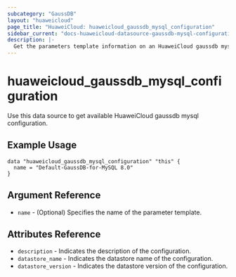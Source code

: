 ```yaml
---
subcategory: "GaussDB"
layout: "huaweicloud"
page_title: "HuaweiCloud: huaweicloud_gaussdb_mysql_configuration"
sidebar_current: "docs-huaweicloud-datasource-gaussdb-mysql-configuration"
description: |-
  Get the parameters template information on an HuaweiCloud gaussdb mysql.
---
```


# huaweicloud\_gaussdb\_mysql\_configuration

Use this data source to get available HuaweiCloud gaussdb mysql configuration.

## Example Usage

```hcl
data "huaweicloud_gaussdb_mysql_configuration" "this" {
  name = "Default-GaussDB-for-MySQL 8.0"
}
```

## Argument Reference

* `name` - (Optional) Specifies the name of the parameter template.

## Attributes Reference

* `description` - Indicates the description of the configuration.
* `datastore_name` - Indicates the datastore name of the configuration.
* `datastore_version` - Indicates the datastore version of the configuration.
